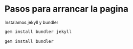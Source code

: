 # Pasos para arrancar la pagina

Instalamos jekyll y bundler

<pre>
gem install bundler jekyll 

gem install bundler
</pre>
